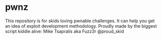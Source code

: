 # pwnz
This repository is for skids loving pwnable challenges. 
It can help you get an idea of exploit development methodology.
Proudly made by the biggest script kiddie  alive:
Mike Tsapralis aka Fuzz3r
@proud_skid
